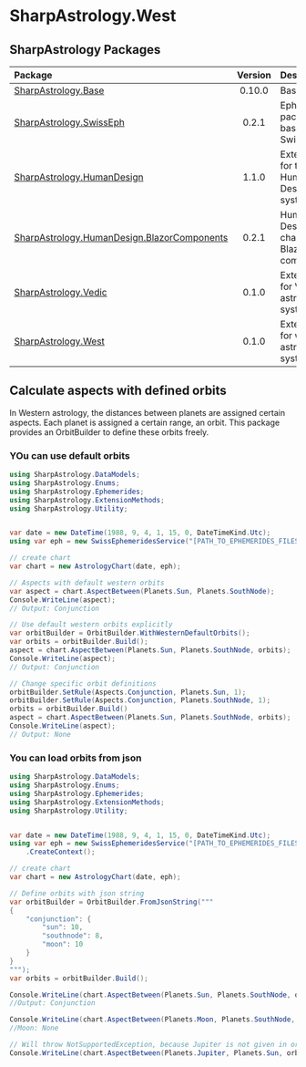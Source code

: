 # SharpAstrology.West

## SharpAstrology Packages
| Package                                                                                                                | Version | Description                              | Licence  |
|:-----------------------------------------------------------------------------------------------------------------------|:-------:|:-----------------------------------------|:--------:|
| [SharpAstrology.Base](https://github.com/CReizner/SharpAstrology.Base)                                                 | 0.10.0  | Base library                             |   MIT    |
| [SharpAstrology.SwissEph](https://github.com/CReizner/SharpAstrology.SwissEph)                                         |  0.2.1  | Ephemerides package based on SwissEphNet | AGPL-3.0 |
| [SharpAstrology.HumanDesign](https://github.com/CReizner/SharpAstrology.HumanDesign)                                   |  1.1.0  | Extensions for the Human Design system   |   MIT    |
| [SharpAstrology.HumanDesign.BlazorComponents](https://github.com/CReizner/SharpAstrology.HumanDesign.BlazorComponents) |  0.2.1  | Human Design charts as Blazor components |   MIT    |
| [SharpAstrology.Vedic](https://github.com/CReizner/SharpAstrology.Vedic)                                               |  0.1.0  | Extensions for Vedic astrology systems   |   MIT    |
| [SharpAstrology.West](https://github.com/CReizner/SharpAstrology.West)                                                 |  0.1.0  | Extensions for western astrology systems |   MIT    |

## Calculate aspects with defined orbits

In Western astrology, the distances between planets are assigned certain aspects. Each planet is assigned a certain range, an orbit. This package provides an OrbitBuilder to define these orbits freely.

### YOu can use default orbits
```C#
using SharpAstrology.DataModels;
using SharpAstrology.Enums;
using SharpAstrology.Ephemerides;
using SharpAstrology.ExtensionMethods;
using SharpAstrology.Utility;


var date = new DateTime(1988, 9, 4, 1, 15, 0, DateTimeKind.Utc);
using var eph = new SwissEphemeridesService("[PATH_TO_EPHEMERIDES_FILES]").CreateContext();

// create chart
var chart = new AstrologyChart(date, eph);

// Aspects with default western orbits
var aspect = chart.AspectBetween(Planets.Sun, Planets.SouthNode);
Console.WriteLine(aspect);
// Output: Conjunction

// Use default western orbits explicitly
var orbitBuilder = OrbitBuilder.WithWesternDefaultOrbits();
var orbits = orbitBuilder.Build();
aspect = chart.AspectBetween(Planets.Sun, Planets.SouthNode, orbits);
Console.WriteLine(aspect);
// Output: Conjunction

// Change specific orbit definitions
orbitBuilder.SetRule(Aspects.Conjunction, Planets.Sun, 1);
orbitBuilder.SetRule(Aspects.Conjunction, Planets.SouthNode, 1);
orbits = orbitBuilder.Build()
aspect = chart.AspectBetween(Planets.Sun, Planets.SouthNode, orbits);
Console.WriteLine(aspect);
// Output: None
```

### You can load orbits from json
````C#
using SharpAstrology.DataModels;
using SharpAstrology.Enums;
using SharpAstrology.Ephemerides;
using SharpAstrology.ExtensionMethods;
using SharpAstrology.Utility;


var date = new DateTime(1988, 9, 4, 1, 15, 0, DateTimeKind.Utc);
using var eph = new SwissEphemeridesService("[PATH_TO_EPHEMERIDES_FILES]")
    .CreateContext();

// create chart
var chart = new AstrologyChart(date, eph);

// Define orbits with json string
var orbitBuilder = OrbitBuilder.FromJsonString("""
{
    "conjunction": {
        "sun": 10,
        "southnode": 8,
        "moon": 10
    }
}
""");
var orbits = orbitBuilder.Build();

Console.WriteLine(chart.AspectBetween(Planets.Sun, Planets.SouthNode, orbits));
//Output: Conjunction

Console.WriteLine(chart.AspectBetween(Planets.Moon, Planets.SouthNode, orbits));
//Moon: None

// Will throw NotSupportedException, because Jupiter is not given in orbit table.
Console.WriteLine(chart.AspectBetween(Planets.Jupiter, Planets.Sun, orbits));
````